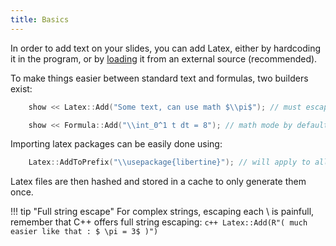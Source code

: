 ```yaml
---
title: Basics
---
```


In order to add text on your slides, you can add Latex, either by hardcoding it in the program, or by [loading](../dynamic) it from an external source (recommended).

To make things easier between standard text and formulas, two builders exist:

```c++
    show << Latex::Add("Some text, can use math $\\pi$"); // must escape caracters

    show << Formula::Add("\\int_0^1 t dt = 8"); // math mode by default
```

Importing latex packages can be easily done using:

```c++
    Latex::AddToPrefix("\\usepackage{libertine}"); // will apply to all
```

Latex files are then hashed and stored in a cache to only generate them once.

!!! tip "Full string escape"
    For complex strings, escaping each \ is painfull, remember that C++ offers full string escaping:
    ```c++
    Latex::Add(R"( much easier like that : $ \pi = 3$ )")    
    ```
